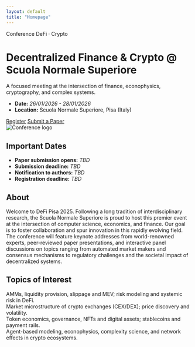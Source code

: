 ```yaml
---
layout: default
title: "Homepage"
---
```


<div class="p-4 p-md-5 mb-4 hero">
  <div class="container py-4">
    <div class="row align-items-center">
      <div class="col-lg-8">
        <span class="badge text-bg-primary">Conference</span>
        <span class="badge badge-accent ms-2 text-white">DeFi · Crypto</span>
        <h1 class="display-5 fw-bold mt-3">Decentralized Finance & Crypto @ Scuola Normale Superiore</h1>
        <p class="lead">A focused meeting at the intersection of finance, econophysics, cryptography, and complex systems.</p>
        <ul class="list-unstyled">
          <li><strong>Date:</strong> <em>26/01/2026 - 28/01/2026</em></li>
          <li><strong>Location:</strong> Scuola Normale Superiore, Pisa (Italy)</li>
        </ul>
        <div class="d-flex gap-2 mt-3">
          <a class="btn btn-primary btn-lg" href="{{ '/registration/' | relative_url }}">Register</a>
          <a class="btn btn-outline-primary btn-lg" href="{{ '/submission/' | relative_url }}">Submit a Paper</a>
          <!--<a class="btn btn-outline-secondary btn-lg" href="{{ '/program/' | relative_url }}">See Program</a>-->
        </div>
      </div>
      <div class="col-lg-4 mt-4 mt-lg-0">
        <div class="text-center">
          <img
            src="{{ '/assets/img/sns_defi_logo.png' | relative_url }}"
            alt="Conference logo"
            class="img-fluid mb-3"
            style="max-height: 180px; object-fit: contain;">
          <h2 class="h5 mb-3">Important Dates</h2>
          <ul class="list-unstyled mb-0">
            <li><strong>Paper submission opens:</strong> <em>TBD</em></li>
            <li><strong>Submission deadline:</strong> <em>TBD</em></li>
            <li><strong>Notification to authors:</strong> <em>TBD</em></li>
            <li><strong>Registration deadline:</strong> <em>TBD</em></li>
          </ul>
        </div>
      </div>
    </div>
  </div>
</div>

<section>
  <h2 class="section-title">About</h2>
  <p>
    Welcome to DeFi Pisa 2025. Following a long tradition of interdisciplinary research, the Scuola Normale Superiore is proud to host this premier event at the intersection of computer science, economics, and finance. Our goal is to foster collaboration and spur innovation in this rapidly evolving field.
    The conference will feature keynote addresses from world-renowned experts, peer-reviewed paper presentations, and interactive panel discussions on topics ranging from automated market makers and consensus mechanisms to regulatory challenges and the societal impact of decentralized systems.
  </p>
</section>

<section class="mt-4">
  <h2 class="section-title">Topics of Interest</h2>
  <div class="row row-cols-1 row-cols-md-2 g-3">
    <div class="col"><div class="card h-100"><div class="card-body">
      AMMs, liquidity provision, slippage and MEV; risk modeling and systemic risk in DeFi.
    </div></div></div>
    <div class="col"><div class="card h-100"><div class="card-body">
      Market microstructure of crypto exchanges (CEX/DEX); price discovery and volatility.
    </div></div></div>
    <div class="col"><div class="card h-100"><div class="card-body">
      Token economics, governance, NFTs and digital assets; stablecoins and payment rails.
    </div></div></div>
    <div class="col"><div class="card h-100"><div class="card-body">
      Agent-based modeling, econophysics, complexity science, and network effects in crypto ecosystems.
    </div></div></div>
  </div>
</section>
